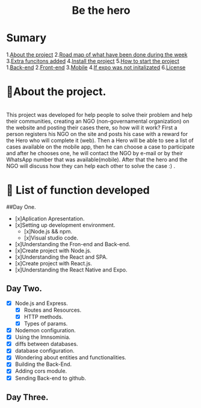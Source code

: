 <h1 align="center">
  Be the hero
</h1>

# Sumary
1.[About the project](#about)
2.[Road map of what have been done during the week](#Road-map)
3.[Extra funcitons added](#extra)
4.[Install the project](#install)
5.[How to start the project](#Start)
  1.[Back-end](#backend)
  2.[Front-end](#front-end)
  3.[Mobile](#mobile)
  4.[If expo was not initalizated](#expo)
6.[License](#license)

# 📁About the project.<a name="about"></a>
<br>
This project was developed for help people to solve their problem and help their communities, creating an NGO (non-governamental organization) on the website and posting their cases there, so how will it work?
First a person registers his NGO on the site and posts his case with a reward for the Hero who will complete it (web).
Then a Hero will be able to see a list of cases available on the mobile app, then he can choose a case to participate and after he chooses one, he will contact the NGO by e-mail or by their WhatsApp number that was available(mobile).
After that the hero and the NGO will discuss how they can help each other to solve the case :) .

# 📜 List of function developed <a name="Road-map"></a>

##Day One.

- [x]Aplication Apresentation.
- [x]Setting up development environment.
  - [x]Node.js && npm.
  - [x]Visual studio code.
- [x]Understanding the Fron-end and Back-end.
- [x]Create project with Node.js.
- [x]Understanding the React and SPA.
- [x]Create project with React.js.
- [x]Understanding the React Native and Expo.

## Day Two.

- [x] Node.js and Express.
  - [x] Routes and Resources.
  - [x] HTTP methods.
  - [x] Types of params.
- [x] Nodemon configuration.
- [x] Using the Imnsominia.
- [x] diffs between databases.
- [x] database configuration.
- [x] Wondering about entities and functionalities.
- [x] Building the Back-End.
- [x] Adding cors module.
- [x] Sending Back-end to github.

## Day Three.